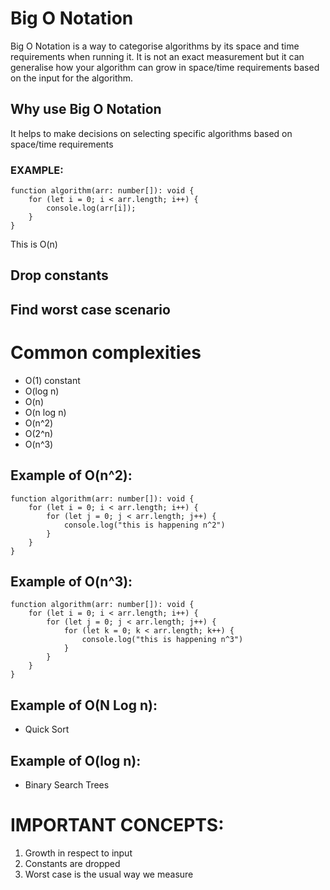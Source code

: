 # Big O Notation
Big O Notation is a way to categorise algorithms by its space and time requirements when running it. It is not an exact measurement but it can generalise how your algorithm can grow in space/time requirements based on the input for the algorithm.

## Why use Big O Notation
It helps to make decisions on selecting specific algorithms based on space/time requirements

### EXAMPLE:
```
function algorithm(arr: number[]): void {
    for (let i = 0; i < arr.length; i++) {
        console.log(arr[i]);
    }
}
```
This is O(n)

## Drop constants

## Find worst case scenario

# Common complexities
- O(1) constant
- O(log n)
- O(n)
- O(n log n)
- O(n^2)
- O(2^n)
- O(n^3)

## Example of O(n^2):
```
function algorithm(arr: number[]): void {
    for (let i = 0; i < arr.length; i++) {
        for (let j = 0; j < arr.length; j++) {
            console.log("this is happening n^2")
        }
    }
}
```

## Example of O(n^3):
```
function algorithm(arr: number[]): void {
    for (let i = 0; i < arr.length; i++) {
        for (let j = 0; j < arr.length; j++) {
            for (let k = 0; k < arr.length; k++) {
                console.log("this is happening n^3")
            }
        }
    }
}
```

## Example of O(N Log n):
- Quick Sort

## Example of O(log n):
- Binary Search Trees

# IMPORTANT CONCEPTS:
1. Growth in respect to input
2. Constants are dropped
3. Worst case is the usual way we measure

